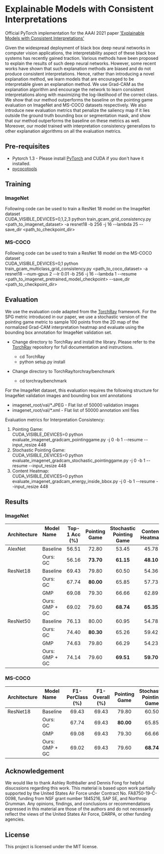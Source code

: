 # Explainable Models with Consistent Interpretations
Official PyTorch implementation for the AAAI 2021 paper ['Explainable Models with Consistent Interpretations'](https://www.aaai.org/AAAI21Papers/AAAI-8236.PillaiV.pdf)

Given the widespread deployment of black box deep neural networks in computer vision applications, the interpretability aspect of these black box systems has recently gained traction. Various methods have been proposed to explain the results of such deep neural networks. However, some recent works have shown that such explanation methods are biased and do not produce consistent interpretations. Hence, rather than introducing a novel explanation method, we learn models that are encouraged to be interpretable given an explanation method. We use Grad-CAM as the explanation algorithm and encourage the network to learn consistent interpretations along with maximizing the log-likelihood of the correct class. We show that our method outperforms the baseline on the pointing game evaluation on ImageNet and MS-COCO datasets respectively. We also introduce new evaluation metrics that penalize the saliency map if it lies outside the ground truth bounding box or segmentation mask, and show that our method outperforms the baseline on these metrics as well. Moreover, our model trained with interpretation consistency generalizes to other explanation algorithms on all the evaluation metrics.

## Pre-requisites
- Pytorch 1.3 - Please install [PyTorch](https://pytorch.org/get-started/locally/) and CUDA if you don't have it installed. 
- [pycocotools](https://pypi.org/project/pycocotools/)

## Training
### ImageNet
Following code can be used to train a ResNet 18 model on the ImageNet dataset <br/>
CUDA_VISIBLE_DEVICES=0,1,2,3 python train_gcam_grid_consistency.py <path_to_imagenet_dataset> -a resnet18 -b 256 -j 16 --lambda 25 --save_dir <path_to_checkpoint_dir> 

### MS-COCO
Following code can be used to train a ResNet 18 model on the MS-COCO dataset <br/>
CUDA_VISIBLE_DEVICES=0,1 python train_gcam_multiclass_grid_consistency.py <path_to_coco_dataset> -a resnet18 --num-gpus 2 --lr 0.01 -b 256 -j 16 --lambda 1 --resume <path_to_imagenet_pretrained_model_checkpoint> --save_dir <path_to_checkpoint_dir>

## Evaluation
We use the evaluation code adapted from the [TorchRay](https://github.com/facebookresearch/TorchRay) framework. For the SPG metric introduced in our paper, we use a stochastic version of the pointing game metric to sample 100 points from the 2D map of the normalized Grad-CAM interpretation heatmap and evaluate using the bounding box annotation for ImageNet validation set.

* Change directory to TorchRay and install the library. Please refer to the [TorchRay](https://github.com/facebookresearch/TorchRay) repository for full documentation and instructions.
    * cd TorchRay
    * python setup.py install

* Change directory to TorchRay/torchray/benchmark
    * cd torchray/benchmark

For the ImageNet dataset, this evaluation requires the following structure for ImageNet validation images and bounding box xml annotations
<ul>
  <li>imagenet_root/val/*.JPEG - Flat list of 50000 validation images</li>
  <li>imagenet_root/val/*.xml - Flat list of 50000 annotation xml files</li>
</ul>

Evaluation metrics for Interpretation Consistency:
<ol>
<li>Pointing Game: <br/>
CUDA_VISIBLE_DEVICES=0 python evaluate_imagenet_gradcam_pointinggame.py <path_to_imagenet_validation_root> -j 0 -b 1 --resume <path_to_model_checkpoint> --input_resize 448
</li> 
<li>Stochastic Pointing Game: <br/>
CUDA_VISIBLE_DEVICES=0 python evaluate_imagenet_gradcam_stochastic_pointinggame.py <path_to_imagenet_validation_root> -j 0 -b 1 --resume <path_to_model_checkpoint> --input_resize 448
</li> 
<li>Content Heatmap: <br/>
CUDA_VISIBLE_DEVICES=0 python evaluate_imagenet_gradcam_energy_inside_bbox.py <path_to_imagenet_validation_root> -j 0 -b 1 --resume <path_to_model_checkpoint> --input_resize 448
</li> 
</ol>
   
## Results
### ImageNet

|          Architecture | Model Name    &nbsp; &nbsp; &nbsp; &nbsp; &nbsp;    |     Top-1 Acc (%)     |     Pointing Game    |     Stochastic Pointing Game      |     Content Heatmap    | Pre-trained  |
| --- | ------- | :---: | :---: | :---: | :---: | :---: |
|  AlexNet   |   Baseline     |          56.51             |     72.80      |      53.45        |     45.78      | [checkpoint](https://download.pytorch.org/models/alexnet-owt-4df8aa71.pth)  |
|            |   Ours: GC    |          56.16             |     **73.70**      |      **61.15**        |     **48.10**      | [checkpoint](https://drive.google.com/file/d/1s9xAZ2p8wdyiVVqnokOACtJTOEvh_D35/view?usp=sharing)  |
|  ResNet18  |   Baseline     |          69.43             |     79.80      |      60.50        |     54.36      |  [checkpoint](https://drive.google.com/file/d/1jBPTU75iar5dSoqB3jlNMcAnOSY3H17n/view?usp=sharing) |
|            |   Ours: GC    |          67.74             |     **80.00**      |      65.85        |     57.73      |  [checkpoint](https://drive.google.com/file/d/1W52-sYbyPi-VFLRNlIWAwx4MExWiqMS_/view?usp=sharing) |
|            |   GMP          |          69.08             |     79.30      |      66.66        |     62.89      | [checkpoint](https://drive.google.com/file/d/1ivN3kqDyZ6ekY6jVI0RMAYu_QoiDxCvT/view?usp=sharing)  |
|            |   Ours: GMP + GC    |          69.02             |     79.60      |      **68.74**        |     **65.35**      | [checkpoint](https://drive.google.com/file/d/1NcJ5U8HIHKzReUpcDRdyMyrRmNXZcJ8J/view?usp=sharing)  |
|  ResNet50  |   Baseline     |          76.13             |     80.00      |      60.95        |     54.78      |  [checkpoint](https://download.pytorch.org/models/resnet50-19c8e357.pth) |
|            |   Ours: GC    |          74.40             |     **80.30**      |      65.26        |     59.42      | [checkpoint](https://drive.google.com/file/d/1eGQke4BApVdObrq0NdrhMayUzihdcTvx/view?usp=sharing)  |
|            |   GMP    |          74.63             |     79.80      |      66.29        |     54.23      | [checkpoint](https://drive.google.com/file/d/1bjaEHU-NKrUnsf5QTHpIVeknRbrwkD32/view?usp=sharing)  |
|            |   Ours: GMP + GC    |          74.14             |     79.60      |      **69.51**        |     **59.70**      | [checkpoint](https://drive.google.com/file/d/1yuvwGn6Em_lYWwjTXXfmcGAGV23sZ0D0/view?usp=sharing)  |

### MS-COCO
|          Architecture | Model Name    &nbsp; &nbsp; &nbsp; &nbsp; &nbsp;    |     F1-PerClass (%)   |     F1-Overall (%)    |     Pointing Game    |     Stochastic Pointing Game      |     Content Heatmap    | Pre-trained  |
| --- | ------- | :---: | :---: | :---: | :---: | :---: | :---: |
|  ResNet18  |   Baseline     |          69.43     |          69.43             |     79.80      |      60.50        |     54.36      |  [checkpoint](https://drive.google.com/file/d/1jBPTU75iar5dSoqB3jlNMcAnOSY3H17n/view?usp=sharing) |
|            |   Ours: GC    |          67.74      |          69.43             |     **80.00**      |      65.85        |     57.73      |  [checkpoint](https://drive.google.com/file/d/1W52-sYbyPi-VFLRNlIWAwx4MExWiqMS_/view?usp=sharing) |
|            |   GMP          |          69.08     |          69.43             |     79.30      |      66.66        |     62.89      | [checkpoint](https://drive.google.com/file/d/1rKP2oi1K83VP9w9jj_wgYw3psU_T5CMY/view?usp=sharing)  |
|            |   Ours: GMP + GC    |          69.02      |          69.43             |     79.60      |      **68.74**        |     **65.35**      | [checkpoint](https://drive.google.com/file/d/1plynvH8rKqLi37YaTl1I3HfLCw95kbZf/view?usp=sharing)  |


## Acknowledgement
We would like to thank Ashley Rothballer and Dennis Fong for helpful disucssions regarding this work.
This material is based upon work partially supported by the United States Air Force under Contract No. FA8750-19-C-0098, funding from NSF grant number 1845216, SAP SE, and Northrop Grumman. Any opinions, findings, and conclusions or recommendations expressed in this material are those of the authors and do not necessarily reflect the views of the United States Air Force, DARPA, or other funding agencies.

## License
This project is licensed under the MIT license.
